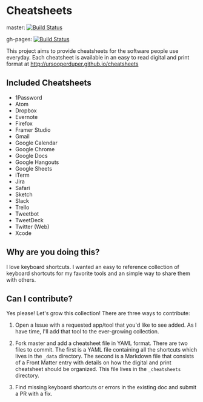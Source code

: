 # Cheatsheets

master: [![Build Status](https://travis-ci.org/ursooperduper/cheatsheets.svg?branch=master)](https://travis-ci.org/ursooperduper/cheatsheets)

gh-pages: [![Build Status](https://travis-ci.org/ursooperduper/cheatsheets.svg?branch=gh-pages)](https://travis-ci.org/ursooperduper/cheatsheets)

This project aims to provide cheatsheets for the software people use everyday. Each cheatsheet is available in an easy to read digital and print format at http://ursooperduper.github.io/cheatsheets

## Included Cheatsheets

* 1Password
* Atom
* Dropbox
* Evernote
* Firefox
* Framer Studio
* Gmail
* Google Calendar
* Google Chrome
* Google Docs
* Google Hangouts
* Google Sheets
* iTerm
* Jira
* Safari
* Sketch
* Slack
* Trello
* Tweetbot
* TweetDeck
* Twitter (Web)
* Xcode

## Why are you doing this?

I love keyboard shortcuts. I wanted an easy to reference collection of keyboard shortcuts for my favorite tools and an simple way to share them with others.

## Can I contribute?

Yes please! Let's grow this collection! There are three ways to contribute:

1. Open a Issue with a requested app/tool that you'd like to see added. As I have time, I'll add that tool to the ever-growing collection.

2. Fork master and add a cheatsheet file in YAML format. There are two files to commit. The first is a YAML file containing all the shortcuts which lives in the ```_data``` directory. The second is a Markdown file that consists of a Front Matter entry with details on how the digital and print cheatsheet should be organized. This file lives in the ```_cheatsheets``` directory.

3. Find missing keyboard shortcuts or errors in the existing doc and submit a PR with a fix.
